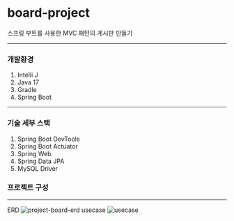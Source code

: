 # board-project
스프링 부트를 사용한 MVC 패턴의 게시판 만들기

----
### 개발환경
1. Intelli J
2. Java 17
3. Gradle
4. Spring Boot

----
### 기술 세부 스택
1. Spring Boot DevTools
2. Spring Boot Actuator
3. Spring Web
4. Spring Data JPA
5. MySQL Driver

### 프로젝트 구성
---
ERD
![project-board-erd](https://github.com/Uhyunjin/board-project/assets/98440593/f52f02a3-8ada-4d53-8cbc-fd5ac0074135)
usecase
![usecase](https://github.com/Uhyunjin/board-project/assets/98440593/9435561d-eb1d-4c9e-a9bd-abb94b1539b2)
